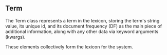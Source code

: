 <!-- module: mir.ir.term -->

## Term

The Term class represents a term in the lexicon, storing the term's string value, its unique id, and its document frequency (DF) as the main piece of additional information, along with any other data via keyword arguments (kwargs). 

These elements collectively form the lexicon for the system.